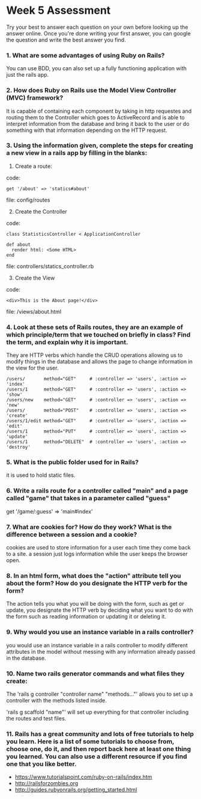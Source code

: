 # Week 5 Assessment

Try your best to answer each question on your own before looking up the answer online. Once you're done writing your first answer, you can google the question and write the best answer you find.

### 1. What are some advantages of using Ruby on Rails?

You can use BDD, you can also set up a fully functioning application with just the rails app.

### 2. How does Ruby on Rails use the Model View Controller (MVC) framework?

It is capable of containing each component by taking in http requestes and routing them to the Controller which goes to ActiveRecord and is able to interpret information from the database and bring it back to the user or do something with that information depending on the HTTP request.

### 3. Using the information given, complete the steps for creating a new view in a rails app by filling in the blanks:

  1. Create a route:

  code:
  ```
  get '/about' => 'statics#about'
  ```
  file: config/routes

  2. Create the Controller

  code:
  ```
  class StatisticsController < ApplicationController

  def about
    render html: <Some HTML>
  end
  ```

  file: controllers/statics_controller.rb

  3. Create the View

  code:

  ```
  <div>This is the About page!</div>
  ```

  file: /views/about.html


### 4. Look at these sets of Rails routes, they are an example of which principle/term that we touched on briefly in class? Find the term, and explain why it is important.

They are HTTP verbs which handle the CRUD operations allowing us to modify things in the database and allows the page to change information in the view for the user.

```
/users/       method="GET"     # :controller => 'users', :action => 'index'
/users/1      method="GET"     # :controller => 'users', :action => 'show'
/users/new    method="GET"     # :controller => 'users', :action => 'new'
/users/       method="POST"    # :controller => 'users', :action => 'create'
/users/1/edit method="GET"     # :controller => 'users', :action => 'edit'
/users/1      method="PUT"     # :controller => 'users', :action => 'update'
/users/1      method="DELETE"  # :controller => 'users', :action => 'destroy'
```

### 5. What is the public folder used for in Rails?

it is used to hold static files.

### 6. Write a rails route for a controller called "main" and a page called "game" that takes in a parameter called "guess"

get '/game/:guess' => 'main#index'

### 7. What are cookies for? How do they work? What is the difference between a session and a cookie?

cookies are used to store information for a user each time they come back to a site. a session just logs information while the user keeps the browser open.

### 8. In an html form, what does the "action" attribute tell you about the form?  How do you designate the HTTP verb for the form?

The action tells you what you will be doing with the form, such as get or update, you designate the HTTP verb by deciding what you want to do with the form such as reading information or updating it or deleting it.

### 9. Why would you use an instance variable in a rails controller?

you would use an instance variable in a rails controller to modify different attributes in the model without messing with any information already passed in the database.

### 10. Name two rails generator commands and what files they create:

The 'rails g controller "controller name" "methods..."' allows you to set up a controller with the methods listed inside.

'rails g scaffold "name"' will set up everything for that controller including the routes and test files. 

### 11. Rails has a great community and lots of free tutorials to help you learn. Here is a list of some tutorials to choose from, choose one, do it, and then report back here at least one thing you learned. You can also use a different resource if you find one that you like better.

- https://www.tutorialspoint.com/ruby-on-rails/index.htm
- http://railsforzombies.org
- http://guides.rubyonrails.org/getting_started.html
